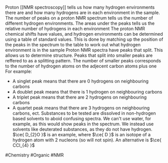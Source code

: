 Proton [[NMR spectroscopy]] tells us how many hydrogen environments there are and how many hydrogens are in each environment in the sample. The number of peaks on a proton NMR spectrum tells us the number of different hydrogen environments. The areas under the peaks tells us the relative number of hydrogens in each environment
The proton NMR chemical shifts have values, and hydrogen environments can be determined using a table of standard values. This is done by matching up the position of the peaks in the spectrum to the table to work out what hydrogen environment is in the sample
Proton NMR spectra have peaks that split. This allows us to determine structure. Peaks that split into smaller peaks are reffered to as a splitting pattern. The number of smaller peaks corresponds to the number of hydrogen atoms on the adjecent carbon atoms plus one
For example:
- A singlet peak means that there are 0 hydrogens on neighbouring carbons
- A doublet peak means that there is 1 hydrogen on neighbouring carbons
- A triplet peak means that there are 2 hydrogens on neighbouring carbons
- A quartet peak means that there are 3 hydrogens on neighbouring carbons, ect.
Substances to be tested are dissolved in non-hydrogen based solvents to aboid confusing spectra. We can't use water, for example, as this would show peaks in the spectrum. We instead use solvents like deuterated substances, as they do not have hydrogen. $\ce{ D_{2}O }$ is an example, where $\ce{ D }$ is an isotope of a hydrogen atom with 2 nucleons (so will not spin). An alternative is $\ce{ CCl_{4} }$

#Chemistry #Organic #NMR 